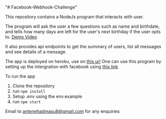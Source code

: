 "# Facebook-Webhook-Challenge" 

This repository contains a NodeJs program that interacts with user.

The program will ask the user a few questions such as name and birthdate, and tells how many days are left
for the user's next birthday if the user opts to. [Demo Video]( https://drive.google.com/file/d/1y6yywcWxcuouST-xmpyNmrDD_VCNxZ7L/view?usp=sharing)

It also provides api endpoints to get the summary of users, list all messages and see details of a message.

The app is deployed on heroku, use on [this url](https://messenger-webhook-challenge.herokuapp.com/)
One can use this program by setting up the intergration with facebook using [this link](https://developers.facebook.com/docs/messenger-platform/getting-started/app-setup)

To run the app
1. Clone the repository
2. run ```npm install```
3. Setup .env using the env.example 
4. run ```npm start```

Email to antenehadmasu8@gmail.com for any enquiries

